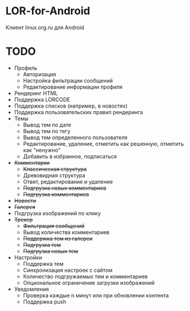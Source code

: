 # LOR-for-Android
Клиент linux.org.ru для Android

# TODO
* Профиль
  * Авторизация
  * Настройка фильтрации сообщений
  * Редактирование информации профиля
* Рендеринг HTML
 * Поддержка LORCODE
 * Поддержка списков (например, в новостях)
 * Поддержка пользовательских правил рендеринга
* Темы
  * Вывод тем по дате
  * Вывод тем по тегу
  * Вывод тем определенного пользователя
  * Редактирование, удаление, отметить как решенную, отметить как "ненужно"
  * Добавить в избранное, подписаться
* ~~Комментарии~~
  * ~~Классическая структура~~
  * Древовидная структура
  * Ответ, редактирование и удаление
  * ~~Подгрузка новых комментариев~~
  * ~~Подгрузка комментариев~~
* ~~Новости~~
* ~~Галерея~~
 * Подгрузка изображений по клику
* ~~Трекер~~
  * ~~Фильтрация сообщений~~
  * Вывод количества комментариев
  * ~~Поддержка тем из галереи~~
  * ~~Подгрузка тем~~
  * ~~Подгрузка новых тем~~
* Настройки
  * Поддержка тем
  * Синхронизация настроек с сайтом
  * Количество подгружаемых тем и комментариев
  * Опциональное ограничение загрузки изображений
* Уведомления
  * Проверка каждые n минут или при обновлении контента
  * Поддержка push
